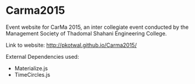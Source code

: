 # Carma2015

Event website for CarMa 2015, an inter collegiate event conducted by the Management Society of Thadomal Shahani Engineering College.

Link to website: http://pkotwal.github.io/Carma2015/

External Dependencies used:
- Materialize.js
- TimeCircles.js
